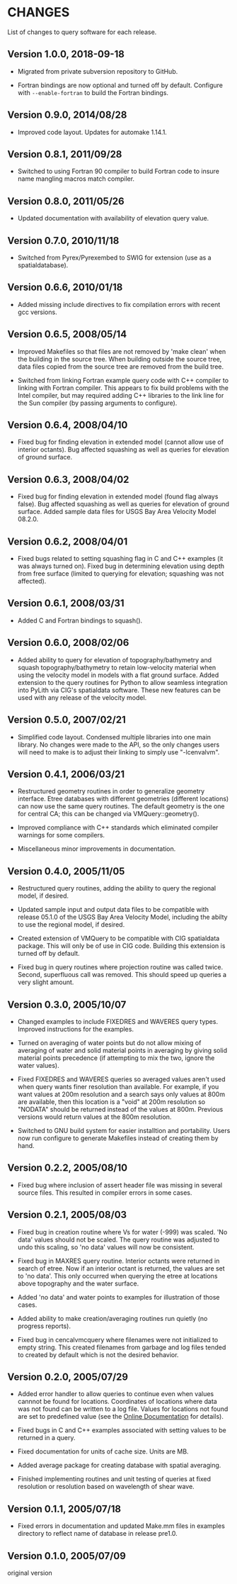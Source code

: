 # CHANGES

List of changes to query software for each release.

## Version 1.0.0, 2018-09-18

* Migrated from private subversion repository to GitHub.

* Fortran bindings are now optional and turned off by
  default. Configure with `--enable-fortran` to build the Fortran
  bindings.


## Version 0.9.0, 2014/08/28

* Improved code layout. Updates for automake 1.14.1.


## Version 0.8.1, 2011/09/28

* Switched to using Fortran 90 compiler to build Fortran code to
 insure name mangling macros match compiler.

 
## Version 0.8.0, 2011/05/26

* Updated documentation with availability of elevation query value.


## Version 0.7.0, 2010/11/18

* Switched from Pyrex/Pyrexembed to SWIG for extension (use as a
spatialdatabase).


## Version 0.6.6, 2010/01/18

* Added missing include directives to fix compilation errors with
recent gcc versions.


## Version 0.6.5, 2008/05/14

* Improved Makefiles so that files are not removed by 'make clean'
when the building in the source tree. When building outside the source
tree, data files copied from the source tree are removed from the
build tree.

* Switched from linking Fortran example query code with C++ compiler
to linking with Fortran compiler. This appears to fix build problems
with the Intel compiler, but may required adding C++ libraries to the
link line for the Sun compiler (by passing arguments to configure).


## Version 0.6.4, 2008/04/10

* Fixed bug for finding elevation in extended model (cannot allow use
of interior octants). Bug affected squashing as well as queries for
elevation of ground surface.


## Version 0.6.3, 2008/04/02

*  Fixed bug for finding elevation in extended model (found flag
always false). Bug affected squashing as well as queries for
elevation of ground surface. Added sample data files for USGS Bay
Area Velocity Model 08.2.0.


## Version 0.6.2, 2008/04/01

* Fixed bugs related to setting squashing flag in C and C++ examples
(it was always turned on). Fixed bug in determining elevation using
depth from free surface (limited to querying for elevation; squashing
was not affected).


## Version 0.6.1, 2008/03/31

* Added C and Fortran bindings to squash().


## Version 0.6.0, 2008/02/06

* Added ability to query for elevation of topography/bathymetry and
squash topography/bathymetry to retain low-velocity material when
using the velocity model in models with a flat ground surface. Added
extension to the query routines for Python to allow seamless
integration into PyLith via CIG's spatialdata software. These new
features can be used with any release of the velocity model.


## Version 0.5.0, 2007/02/21

* Simplified code layout. Condensed multiple libraries into one main
library. No changes were made to the API, so the only changes users
will need to make is to adjust their linking to simply use
"-lcenvalvm".


## Version 0.4.1, 2006/03/21

* Restructured geometry routines in order to generalize geometry
interface. Etree databases with different geometries (different
locations) can now use the same query routines. The default geometry
is the one for central CA; this can be changed via
VMQuery::geometry().

* Improved compliance with C++ standards which eliminated compiler
warnings for some compilers.

* Miscellaneous minor improvements in documentation.


## Version 0.4.0, 2005/11/05

* Restructured query routines, adding the ability to query the
regional model, if desired.

* Updated sample input and output data files to be compatible with
release 05.1.0 of the USGS Bay Area Velocity Model, including the
abilty to use the regional model, if desired.

* Created extension of VMQuery to be compatible with CIG spatialdata
package. This will only be of use in CIG code. Building this extension
is turned off by default.

* Fixed bug in query routines where projection routine was called
twice. Second, superfluous call was removed. This should speed up
queries a very slight amount.


## Version 0.3.0, 2005/10/07

* Changed examples to include FIXEDRES and WAVERES query
types. Improved instructions for the examples.

* Turned on averaging of water points but do not allow mixing of
averaging of water and solid material points in averaging by giving
solid material points precedence (if attempting to mix the two, ignore
the water values).

* Fixed FIXEDRES and WAVERES queries so averaged values aren't used
when query wants finer resolution than available. For example, if you
want values at 200m resolution and a search says only values at 800m
are available, then this location is a "void" at 200m resolution so
"NODATA" should be returned instead of the values at 800m. Previous
versions would return values at the 800m resolution.

* Switched to GNU build system for easier installtion and
portability. Users now run configure to generate Makefiles instead of
creating them by hand.


## Version 0.2.2, 2005/08/10

* Fixed bug where inclusion of assert header file was missing in
several source files. This resulted in compiler errors in some cases.


## Version 0.2.1, 2005/08/03

* Fixed bug in creation routine where Vs for water (-999) was
scaled. 'No data' values should not be scaled. The query routine was
adjusted to undo this scaling, so 'no data' values will now be
consistent.

* Fixed bug in MAXRES query routine. Interior octants were returned in
search of etree. Now if an interior octant is returned, the values are
set to 'no data'. This only occurred when querying the etree at
locations above topography and the water surface.

* Added 'no data' and water points to examples for illustration of
those cases.

* Added ability to make creation/averaging routines run quietly (no
progress reports).

* Fixed bug in cencalvmcquery where filenames were not initialized to
empty string. This created filenames from garbage and log files tended
to created by default which is not the desired behavior.


## Version 0.2.0, 2005/07/29

* Added error handler to allow queries to continue even when values
cannnot be found for locations. Coordinates of locations where data
was not found can be written to a log file. Values for locations not
found are set to predefined value (see the
[Online Documentation](https://baagaard-usgs.github.io/cencalvm/query.md)
for details).

* Fixed bugs in C and C++ examples associated with setting values to
be returned in a query.

* Fixed documentation for units of cache size. Units are MB.

* Added average package for creating database with spatial averaging.

* Finished implementing routines and unit testing of queries at fixed
resolution or resolution based on wavelength of shear wave.


## Version 0.1.1, 2005/07/18

* Fixed errors in documentation and updated Make.mm files in examples
directory to reflect name of database in release pre1.0.


## Version 0.1.0, 2005/07/09 

original version
